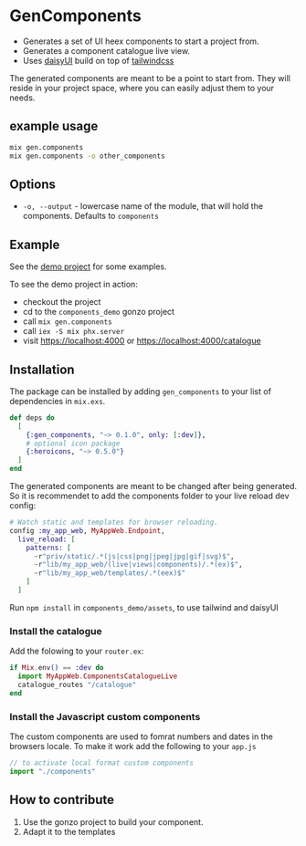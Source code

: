 # GenComponents
<!-- MDOC !-->

* Generates a set of UI heex components to start a project from.
* Generates a component catalogue live view.
* Uses [daisyUI](https://daisyui.com/) build on top of [tailwindcss](https://tailwindcss.com/)

The generated components are meant to be a point to start from. 
They will reside in your project space, where you can easily adjust them to your needs.

## example usage

```bash
mix gen.components
mix gen.components -o other_components
```

## Options

* `-o, --output` - lowercase name of the module,
  that will hold the components. Defaults to `components`

## Example

See the [demo project](https://github.com/inspired-consulting/gen_components/tree/main/components_demo)
for some examples.

To see the demo project in action:

* checkout the project
* cd to the `components_demo` gonzo project
* call `mix gen.components`
* call `iex -S mix phx.server`
* visit <https://localhost:4000> or <https://localhost:4000/catalogue>

## Installation

The package can be installed by adding `gen_components` to your list of
dependencies in `mix.exs`.

```elixir
def deps do
  [
    {:gen_components, "~> 0.1.0", only: [:dev]},
    # optional icon package
    {:heroicons, "~> 0.5.0"}
  ]
end
```

The generated components are meant to be changed after being generated. So it is
recommendet to add the components folder to your live reload dev config:

```elixir
# Watch static and templates for browser reloading.
config :my_app_web, MyAppWeb.Endpoint,
  live_reload: [
    patterns: [
      ~r"priv/static/.*(js|css|png|jpeg|jpg|gif|svg)$",
      ~r"lib/my_app_web/(live|views|components)/.*(ex)$",
      ~r"lib/my_app_web/templates/.*(eex)$"
    ]
  ]


```

Run `npm install` in `components_demo/assets`, to use tailwind and daisyUI

### Install the catalogue

Add the folowing to your `router.ex`:

```elixir
if Mix.env() == :dev do
  import MyAppWeb.ComponentsCatalogueLive
  catalogue_routes "/catalogue"
end
```

### Install the Javascript custom components

The custom components are used to fomrat numbers and dates in the browsers locale.
To make it work add the following to your `app.js`

```javascript
// to activate local format custom components
import "./components"
```

## How to contribute
1. Use the gonzo project to build your component.
2. Adapt it to the templates
